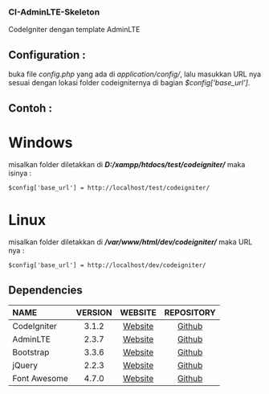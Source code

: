 ### CI-AdminLTE-Skeleton
CodeIgniter dengan template AdminLTE

## Configuration :
buka file *config.php* yang ada di *application/config/*, lalu masukkan URL nya sesuai dengan lokasi folder codeigniternya di bagian *$config['base_url']*.

## Contoh :
# Windows
misalkan folder diletakkan di **_D:/xampp/htdocs/test/codeigniter/_**
maka isinya  :
```
$config['base_url'] = http://localhost/test/codeigniter/
```
# Linux
misalkan folder diletakkan di **_/var/www/html/dev/codeigniter/_**
maka URL nya :
```
$config['base_url'] = http://localhost/dev/codeigniter/
```

## Dependencies
| NAME | VERSION | WEBSITE | REPOSITORY |
| :--- | :---: | :---: | :---: |
| CodeIgniter | 3.1.2 | [Website](http://codeigniter.com) | [Github](https://github.com/bcit-ci/CodeIgniter/)
| AdminLTE | 2.3.7 | [Website](https://almsaeedstudio.com) | [Github](https://github.com/almasaeed2010/AdminLTE/)
| Bootstrap | 3.3.6 | [Website](http://getbootstrap.com) | [Github](https://github.com/twbs/bootstrap)
| jQuery | 2.2.3 | [Website](http://jquery.com) | [Github](https://github.com/jquery/jquery)
| Font Awesome | 4.7.0 | [Website](http://fortawesome.github.io/Font-Awesome/) | [Github](https://github.com/FortAwesome/Font-Awesome)
